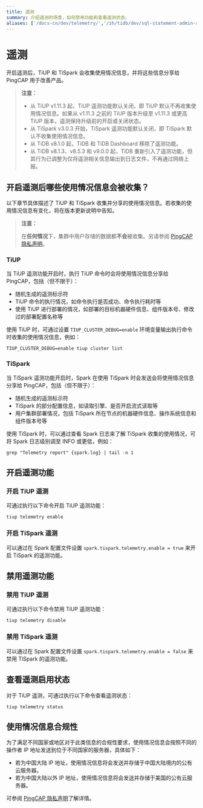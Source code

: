 ```yaml
---
title: 遥测
summary: 介绍遥测的场景，如何禁用功能和查看遥测状态。
aliases: ['/docs-cn/dev/telemetry/','/zh/tidb/dev/sql-statement-admin-show-telemetry']
---
```


# 遥测

开启遥测后，TiUP 和 TiSpark 会收集使用情况信息，并将这些信息分享给 PingCAP 用于改善产品。

> **注意：**
>
> - 从 TiUP v1.11.3 起，TiUP 遥测功能默认关闭，即 TiUP 默认不再收集使用情况信息。如果从 v1.11.3 之前的 TiUP 版本升级至 v1.11.3 或更高 TiUP 版本，遥测保持升级前的开启或关闭状态。
> - 从 TiSpark v3.0.3 开始，TiSpark 遥测功能默认关闭，即 TiSpark 默认不收集使用情况信息。
> - 从 TiDB v8.1.0 起，TiDB 和 TiDB Dashboard 移除了遥测功能。
> - 从 TiDB v8.1.3、v8.5.3 和 v9.0.0 起，TiDB 重新引入了遥测功能，但其行为已调整为仅将遥测相关信息输出到日志文件，不再通过网络上报。

## 开启遥测后哪些使用情况信息会被收集？

以下章节具体描述了 TiUP 和 TiSpark 收集并分享的使用情况信息。若收集的使用情况信息有变化，将在版本更新说明中告知。

> **注意：**
>
> 在**任何情况**下，集群中用户存储的数据都**不会**被收集。另请参阅 [PingCAP 隐私声明](https://pingcap.com/zh/privacy-policy/)。

### TiUP

当 TiUP 遥测功能开启时，执行 TiUP 命令时会将使用情况信息分享给 PingCAP，包括（但不限于）：

- 随机生成的遥测标示符
- TiUP 命令的执行情况，如命令执行是否成功、命令执行耗时等
- 使用 TiUP 进行部署的情况，如部署的目标机器硬件信息、组件版本号、修改过的部署配置名称等

使用 TiUP 时，可通过设置 `TIUP_CLUSTER_DEBUG=enable` 环境变量输出执行命令时收集的使用情况信息，例如：

```shell
TIUP_CLUSTER_DEBUG=enable tiup cluster list
```

### TiSpark

当 TiSpark 遥测功能开启时，Spark 在使用 TiSpark 时会发送会将使用情况信息分享给 PingCAP，包括（但不限于）：

- 随机生成的遥测标示符
- TiSpark 的部分配置信息，如读取引擎、是否开启流式读取等
- 用户集群部署情况，包括 TiSpark 所在节点的机器硬件信息、操作系统信息和组件版本号等

使用 TiSpark 时，可以通过查看 Spark 日志来了解 TiSpark 收集的使用情况，可将 Spark 日志级别调至 INFO 或更低，例如：

```shell
grep "Telemetry report" {spark.log} | tail -n 1
```

## 开启遥测功能

### 开启 TiUP 遥测

可通过执行以下命令开启 TiUP 遥测功能：

```shell
tiup telemetry enable
```

### 开启 TiSpark 遥测

可以通过在 Spark 配置文件设置 `spark.tispark.telemetry.enable = true` 来开启 TiSpark 的遥测功能。

## 禁用遥测功能

### 禁用 TiUP 遥测

可通过执行以下命令禁用 TiUP 遥测功能：

```shell
tiup telemetry disable
```

### 禁用 TiSpark 遥测

可以通过在 Spark 配置文件设置 `spark.tispark.telemetry.enable = false` 来禁用 TiSpark 的遥测功能。

## 查看遥测启用状态

对于 TiUP 遥测，可通过执行以下命令查看遥测状态：

```shell
tiup telemetry status
```

## 使用情况信息合规性

为了满足不同国家或地区对于此类信息的合规性要求，使用情况信息会按照不同的操作者 IP 地址发送到位于不同国家的服务器，具体如下：

- 若为中国大陆 IP 地址，使用情况信息将会发送并存储于中国大陆境内的公有云服务器。
- 若为中国大陆以外 IP 地址，使用情况信息将会发送并存储于美国的公有云服务器。

可参阅 [PingCAP 隐私声明](https://pingcap.com/zh/privacy-policy/)了解详情。
